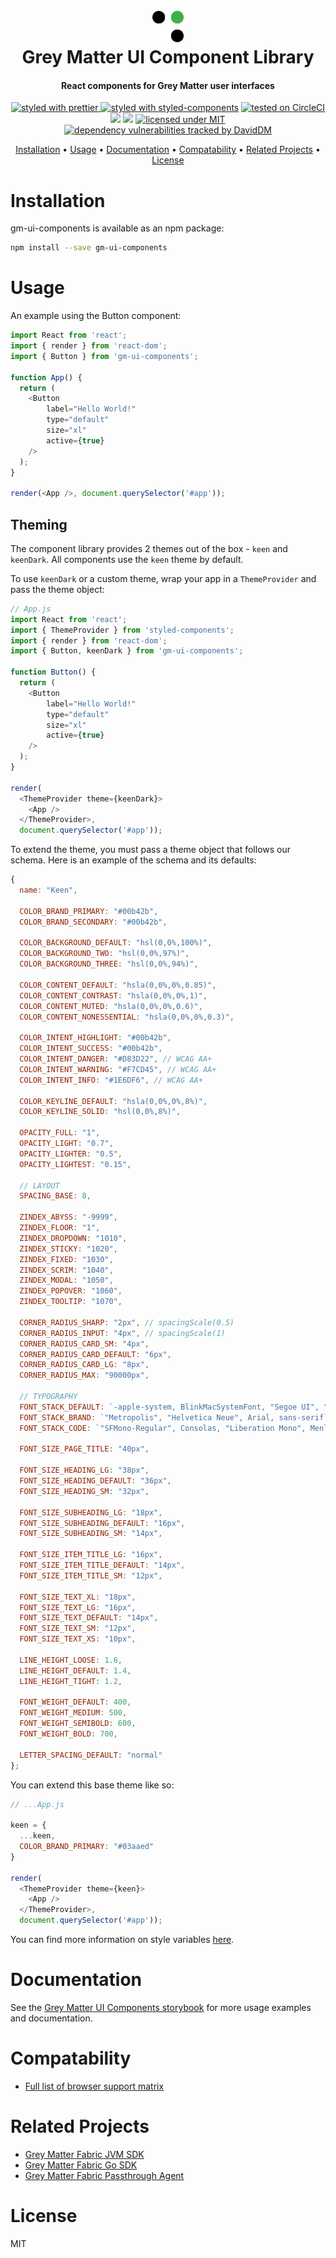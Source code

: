 <h1 align="center">
  <br>
  <img src="./src/images/decipher-logo.png" alt="Decipher Logo" width="50">
  <br>
  Grey Matter UI Component Library
  <br>
</h1>

<h4 align="center">React components for Grey Matter user interfaces</h4>

<p align="center">
  <a href="https://github.com/prettier/prettier" target="_blank">
    <img src="https://img.shields.io/badge/formatted_with-prettier-ff69b4.svg"
         alt="styled with prettier">
  </a>
  <a href="https://www.styled-components.com/" target="_blank"><img src="https://img.shields.io/badge/styled_with-%F0%9F%92%85%20styled--components-orange.svg?colorB=daa357" alt="styled with styled-components"></a>
  <a href="https://circleci.com/gh/DecipherNow/gm-ui-components/tree/master" target="_blank"><img src="https://circleci.com/gh/DecipherNow/gm-ui-components/tree/master.svg?style=shield" alt="tested on CircleCI"></a>
  <a href="https://codeclimate.com/github/DecipherNow/gm-ui-components/maintainability"><img src="https://api.codeclimate.com/v1/badges/878bee2571c9dca75eef/maintainability" /></a>
  <a href="https://codeclimate.com/github/DecipherNow/gm-ui-components/test_coverage"><img src="https://api.codeclimate.com/v1/badges/878bee2571c9dca75eef/test_coverage" /></a>
  <a href="https://opensource.org/licenses/mit-license.php" target="_blank"><img src="https://badges.frapsoft.com/os/mit/mit.svg?v=103" alt="licensed under MIT"></a>
  <a href="https://david-dm.org/deciphernow/gm-ui-components" target="_blank"><img src="https://david-dm.org/deciphernow/gm-ui-components.svg" alt="dependency vulnerabilities tracked by DavidDM"></a>
</p>

<p align="center">
  <a href="#installation">Installation</a> •
  <a href="#usage">Usage</a> •
  <a href="#documentation">Documentation</a> •
  <a href="#compatability">Compatability</a> •
  <a href="#related-projects">Related Projects</a> •
  <a href="#license">License</a>
</p>

# Installation

gm-ui-components is available as an npm package:

```sh
npm install --save gm-ui-components
```

# Usage

An example using the Button component:

```javascript
import React from 'react';
import { render } from 'react-dom';
import { Button } from 'gm-ui-components';

function App() {
  return (
    <Button
        label="Hello World!"
        type="default"
        size="xl"
        active={true}
    />
  );
}

render(<App />, document.querySelector('#app'));
```

## Theming
The component library provides 2 themes out of the box - `keen` and `keenDark`. All components use the `keen` theme by default. 

To use `keenDark` or a custom theme, wrap your app in a `ThemeProvider` and pass the theme object:

```javascript
// App.js
import React from 'react';
import { ThemeProvider } from 'styled-components';
import { render } from 'react-dom';
import { Button, keenDark } from 'gm-ui-components';

function Button() {
  return (
    <Button
        label="Hello World!"
        type="default"
        size="xl"
        active={true}
    />
  );
}

render(
  <ThemeProvider theme={keenDark}>
    <App />
  </ThemeProvider>, 
  document.querySelector('#app'));
```

To extend the theme, you must pass a theme object that follows our schema. Here is an example of the schema and its defaults:

```javascript
{
  name: "Keen",

  COLOR_BRAND_PRIMARY: "#00b42b",
  COLOR_BRAND_SECONDARY: "#00b42b",

  COLOR_BACKGROUND_DEFAULT: "hsl(0,0%,100%)",
  COLOR_BACKGROUND_TWO: "hsl(0,0%,97%)",
  COLOR_BACKGROUND_THREE: "hsl(0,0%,94%)",

  COLOR_CONTENT_DEFAULT: "hsla(0,0%,0%,0.85)",
  COLOR_CONTENT_CONTRAST: "hsla(0,0%,0%,1)",
  COLOR_CONTENT_MUTED: "hsla(0,0%,0%,0.6)",
  COLOR_CONTENT_NONESSENTIAL: "hsla(0,0%,0%,0.3)",

  COLOR_INTENT_HIGHLIGHT: "#00b42b",
  COLOR_INTENT_SUCCESS: "#00b42b",
  COLOR_INTENT_DANGER: "#D83D22", // WCAG AA+
  COLOR_INTENT_WARNING: "#F7CD45", // WCAG AA+
  COLOR_INTENT_INFO: "#1E6DF6", // WCAG AA+

  COLOR_KEYLINE_DEFAULT: "hsla(0,0%,0%,8%)",
  COLOR_KEYLINE_SOLID: "hsl(0,0%,8%)",

  OPACITY_FULL: "1",
  OPACITY_LIGHT: "0.7",
  OPACITY_LIGHTER: "0.5",
  OPACITY_LIGHTEST: "0.15",

  // LAYOUT
  SPACING_BASE: 8,

  ZINDEX_ABYSS: "-9999",
  ZINDEX_FLOOR: "1",
  ZINDEX_DROPDOWN: "1010",
  ZINDEX_STICKY: "1020",
  ZINDEX_FIXED: "1030",
  ZINDEX_SCRIM: "1040",
  ZINDEX_MODAL: "1050",
  ZINDEX_POPOVER: "1060",
  ZINDEX_TOOLTIP: "1070",

  CORNER_RADIUS_SHARP: "2px", // spacingScale(0.5)
  CORNER_RADIUS_INPUT: "4px", // spacingScale(1)
  CORNER_RADIUS_CARD_SM: "4px",
  CORNER_RADIUS_CARD_DEFAULT: "6px",
  CORNER_RADIUS_CARD_LG: "8px",
  CORNER_RADIUS_MAX: "90000px",

  // TYPOGRAPHY
  FONT_STACK_DEFAULT: `-apple-system, BlinkMacSystemFont, "Segoe UI", "Roboto", "Oxygen", "Ubuntu", "Cantarell", "Fira Sans", "Droid Sans", "Helvetica Neue", sans-serif`,
  FONT_STACK_BRAND: `"Metropolis", "Helvetica Neue", Arial, sans-serif`,
  FONT_STACK_CODE: `"SFMono-Regular", Consolas, "Liberation Mono", Menlo, Courier, monospace`,

  FONT_SIZE_PAGE_TITLE: "40px",

  FONT_SIZE_HEADING_LG: "38px",
  FONT_SIZE_HEADING_DEFAULT: "36px",
  FONT_SIZE_HEADING_SM: "32px",

  FONT_SIZE_SUBHEADING_LG: "18px",
  FONT_SIZE_SUBHEADING_DEFAULT: "16px",
  FONT_SIZE_SUBHEADING_SM: "14px",

  FONT_SIZE_ITEM_TITLE_LG: "16px",
  FONT_SIZE_ITEM_TITLE_DEFAULT: "14px",
  FONT_SIZE_ITEM_TITLE_SM: "12px",

  FONT_SIZE_TEXT_XL: "18px",
  FONT_SIZE_TEXT_LG: "16px",
  FONT_SIZE_TEXT_DEFAULT: "14px",
  FONT_SIZE_TEXT_SM: "12px",
  FONT_SIZE_TEXT_XS: "10px",

  LINE_HEIGHT_LOOSE: 1.6,
  LINE_HEIGHT_DEFAULT: 1.4,
  LINE_HEIGHT_TIGHT: 1.2,

  FONT_WEIGHT_DEFAULT: 400,
  FONT_WEIGHT_MEDIUM: 500,
  FONT_WEIGHT_SEMIBOLD: 600,
  FONT_WEIGHT_BOLD: 700,

  LETTER_SPACING_DEFAULT: "normal"
};
```

You can extend this base theme like so:

```javascript
// ...App.js

keen = {
  ...keen,
  COLOR_BRAND_PRIMARY: "#03aaed"
}

render(
  <ThemeProvider theme={keen}>
    <App />
  </ThemeProvider>, 
  document.querySelector('#app'));
```

You can find more information on style variables [here](https://deciphernow.github.io/gm-ui-components/?selectedKind=%20Overview%7CStyles&selectedStory=Styles&full=0&addons=1&stories=1&panelRight=0&addonPanel=storybook%2Fthemes%2Fpanel).


# Documentation

See the [Grey Matter UI Components storybook](https://deciphernow.github.io/gm-ui-components) for more usage examples and documentation.

# Compatability

* [Full list of browser support matrix](http://browserl.ist/?q=last+2+Chrome+versions%2C+last+2+ChromeAndroid+versions%2C+last+2+Safari+versions%2C+last+2+iOS+versions%2C+last+2+Firefox+versions%2C+last+2+Edge+versions)

# Related Projects

* [Grey Matter Fabric JVM SDK](https://github.com/DecipherNow/gm-fabric-jvm)
* [Grey Matter Fabric Go SDK](https://github.com/DecipherNow/gm-fabric-go)
* [Grey Matter Fabric Passthrough Agent](https://github.com/DecipherNow/gm-fabric-jvmagent)

# License

MIT
